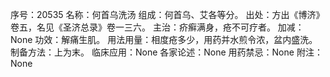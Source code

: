 序号：20535
名称：何首乌洗汤
组成：何首乌、艾各等分。
出处：方出《博济》卷五，名见《圣济总录》卷一三六。
主治：疥癣满身，疮不可疗者。
加减：None
功效：解痛生肌。
用法用量：相度疮多少，用药并水煎令浓，盆内盛洗。
制备方法：上为末。
临床应用：None
各家论述：None
用药禁忌：None
附注：None
